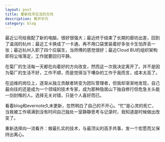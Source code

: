 ```yaml
---
layout: post
title: 重新找寻生活的方向
description: 离开华为
category: blog
---
```


最近公司给我配了新的电脑，很好很强大；最近终于结束了长期的廊坊出差，回到了温润的杭州；最近工卡换成了一卡通，再不用口袋里装着好多张卡生怕弄丢一张；最近杭州入职了四个应届生，当师傅的感觉很好；最近Cloud BU的组织架构即将尘埃落定，工作就要回归平静。

在菊厂的生活每一天都在向着好的方向改变，然而这一次我决定离开了。并不是因为菊厂的生活不好，工作不顺，而是觉得当下嘈杂的工作于我而言，成本太高了。

在运维的岗位上，逐渐从独立贡献者转变为团队管理者，但我却渐渐地发现，自己最向往的还是成为一个领域的技术专家，成为那种隐居山下独自修行但危急关头能一剑封喉的人。选择无关对错，只是个人喜好而已。

看着blog和evernote久未更新，忽然明白了自己的不开心。“忙”是心灵的死亡，当我被工作填满到没有时间自己独处一室静静思考与记录时，我知道是时候做出改变了。

重新选择向一流看齐：做最扎实的技术，与最顶尖的高手共事，发一个宏愿而又保持出离心。

